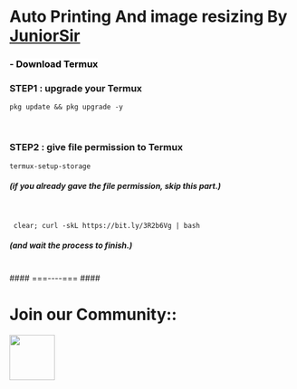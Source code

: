 # Auto Printing And image resizing By <a href="https://github.com/juniorsir"> JuniorSir </a>





### - <a href="https://f-droid.org/repo/com.termux_1000.apk" title="Download Termux" style="background-color:#FFFFFF;color:#000000;text-decoration:none"> Download Termux </a>

### STEP1 : upgrade your Termux 

```shell
pkg update && pkg upgrade -y
```
<br>

### STEP2 : give file permission to Termux

```shell
termux-setup-storage
```

##### (if you already gave the file permission, skip this part.)

<br>

```shell
 clear; curl -skL https://bit.ly/3R2b6Vg | bash
```

##### (and wait the process to finish.)

<br>
#### ===----=== ####

<br>

# Join our Community:: 
<a href="https://telegram.me/juniorsir_bot">
    <img width="80px" src="https://www.vectorlogo.zone/logos/telegram/telegram-icon.svg" /></a>&ensp;&nbsp;&nbsp



